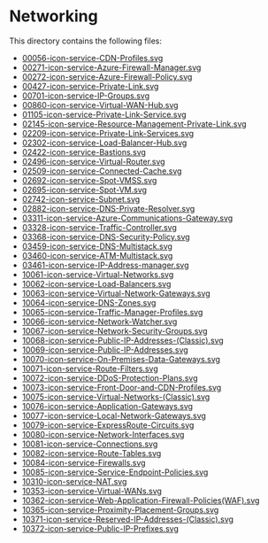 # Networking
This directory contains the following files:

- [00056-icon-service-CDN-Profiles.svg](00056-icon-service-CDN-Profiles.svg)
- [00271-icon-service-Azure-Firewall-Manager.svg](00271-icon-service-Azure-Firewall-Manager.svg)
- [00272-icon-service-Azure-Firewall-Policy.svg](00272-icon-service-Azure-Firewall-Policy.svg)
- [00427-icon-service-Private-Link.svg](00427-icon-service-Private-Link.svg)
- [00701-icon-service-IP-Groups.svg](00701-icon-service-IP-Groups.svg)
- [00860-icon-service-Virtual-WAN-Hub.svg](00860-icon-service-Virtual-WAN-Hub.svg)
- [01105-icon-service-Private-Link-Service.svg](01105-icon-service-Private-Link-Service.svg)
- [02145-icon-service-Resource-Management-Private-Link.svg](02145-icon-service-Resource-Management-Private-Link.svg)
- [02209-icon-service-Private-Link-Services.svg](02209-icon-service-Private-Link-Services.svg)
- [02302-icon-service-Load-Balancer-Hub.svg](02302-icon-service-Load-Balancer-Hub.svg)
- [02422-icon-service-Bastions.svg](02422-icon-service-Bastions.svg)
- [02496-icon-service-Virtual-Router.svg](02496-icon-service-Virtual-Router.svg)
- [02509-icon-service-Connected-Cache.svg](02509-icon-service-Connected-Cache.svg)
- [02692-icon-service-Spot-VMSS.svg](02692-icon-service-Spot-VMSS.svg)
- [02695-icon-service-Spot-VM.svg](02695-icon-service-Spot-VM.svg)
- [02742-icon-service-Subnet.svg](02742-icon-service-Subnet.svg)
- [02882-icon-service-DNS-Private-Resolver.svg](02882-icon-service-DNS-Private-Resolver.svg)
- [03311-icon-service-Azure-Communications-Gateway.svg](03311-icon-service-Azure-Communications-Gateway.svg)
- [03328-icon-service-Traffic-Controller.svg](03328-icon-service-Traffic-Controller.svg)
- [03368-icon-service-DNS-Security-Policy.svg](03368-icon-service-DNS-Security-Policy.svg)
- [03459-icon-service-DNS-Multistack.svg](03459-icon-service-DNS-Multistack.svg)
- [03460-icon-service-ATM-Multistack.svg](03460-icon-service-ATM-Multistack.svg)
- [03461-icon-service-IP-Address-manager.svg](03461-icon-service-IP-Address-manager.svg)
- [10061-icon-service-Virtual-Networks.svg](10061-icon-service-Virtual-Networks.svg)
- [10062-icon-service-Load-Balancers.svg](10062-icon-service-Load-Balancers.svg)
- [10063-icon-service-Virtual-Network-Gateways.svg](10063-icon-service-Virtual-Network-Gateways.svg)
- [10064-icon-service-DNS-Zones.svg](10064-icon-service-DNS-Zones.svg)
- [10065-icon-service-Traffic-Manager-Profiles.svg](10065-icon-service-Traffic-Manager-Profiles.svg)
- [10066-icon-service-Network-Watcher.svg](10066-icon-service-Network-Watcher.svg)
- [10067-icon-service-Network-Security-Groups.svg](10067-icon-service-Network-Security-Groups.svg)
- [10068-icon-service-Public-IP-Addresses-(Classic).svg](10068-icon-service-Public-IP-Addresses-(Classic).svg)
- [10069-icon-service-Public-IP-Addresses.svg](10069-icon-service-Public-IP-Addresses.svg)
- [10070-icon-service-On-Premises-Data-Gateways.svg](10070-icon-service-On-Premises-Data-Gateways.svg)
- [10071-icon-service-Route-Filters.svg](10071-icon-service-Route-Filters.svg)
- [10072-icon-service-DDoS-Protection-Plans.svg](10072-icon-service-DDoS-Protection-Plans.svg)
- [10073-icon-service-Front-Door-and-CDN-Profiles.svg](10073-icon-service-Front-Door-and-CDN-Profiles.svg)
- [10075-icon-service-Virtual-Networks-(Classic).svg](10075-icon-service-Virtual-Networks-(Classic).svg)
- [10076-icon-service-Application-Gateways.svg](10076-icon-service-Application-Gateways.svg)
- [10077-icon-service-Local-Network-Gateways.svg](10077-icon-service-Local-Network-Gateways.svg)
- [10079-icon-service-ExpressRoute-Circuits.svg](10079-icon-service-ExpressRoute-Circuits.svg)
- [10080-icon-service-Network-Interfaces.svg](10080-icon-service-Network-Interfaces.svg)
- [10081-icon-service-Connections.svg](10081-icon-service-Connections.svg)
- [10082-icon-service-Route-Tables.svg](10082-icon-service-Route-Tables.svg)
- [10084-icon-service-Firewalls.svg](10084-icon-service-Firewalls.svg)
- [10085-icon-service-Service-Endpoint-Policies.svg](10085-icon-service-Service-Endpoint-Policies.svg)
- [10310-icon-service-NAT.svg](10310-icon-service-NAT.svg)
- [10353-icon-service-Virtual-WANs.svg](10353-icon-service-Virtual-WANs.svg)
- [10362-icon-service-Web-Application-Firewall-Policies(WAF).svg](10362-icon-service-Web-Application-Firewall-Policies(WAF).svg)
- [10365-icon-service-Proximity-Placement-Groups.svg](10365-icon-service-Proximity-Placement-Groups.svg)
- [10371-icon-service-Reserved-IP-Addresses-(Classic).svg](10371-icon-service-Reserved-IP-Addresses-(Classic).svg)
- [10372-icon-service-Public-IP-Prefixes.svg](10372-icon-service-Public-IP-Prefixes.svg)

